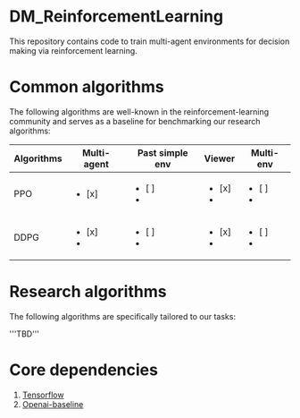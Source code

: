 # DM_ReinforcementLearning
This repository contains code to train multi-agent environments for decision making via reinforcement learning. 

# Common algorithms
The following algorithms are well-known in the reinforcement-learning community and serves as a baseline for benchmarking our research algorithms:

| Algorithms | Multi-agent | Past simple env | Viewer | Multi-env |
| --- | --- | --- | --- | --- |
| PPO | <ul><li>[x] | <ul><li>[ ]</li><li> | <ul><li>[x]</li><li> | <ul><li>[ ]</li><li> |
| DDPG | <ul><li>[x]</li><li> | <ul><li>[ ]</li><li> | <ul><li>[x]</li><li> | <ul><li>[ ]</li><li> |

# Research algorithms
The following algorithms are specifically tailored to our tasks:

'''TBD'''

# Core dependencies
1. [Tensorflow](https://www.tensorflow.org/)
2. [Openai-baseline](https://github.com/openai/baselines)
